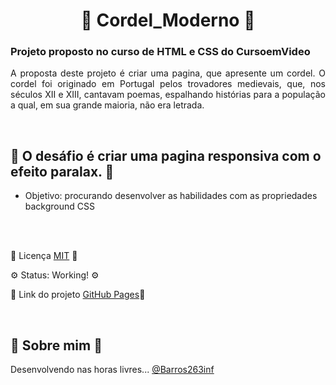 <div align="center">

# 📖 Cordel_Moderno 📖 

</div>

### Projeto proposto no curso de HTML e CSS do CursoemVideo   

<div align="justify">

A proposta deste projeto é criar uma pagina, que apresente um cordel.
O cordel foi originado em Portugal pelos trovadores medievais, que, nos séculos XII e XIII,
cantavam poemas, espalhando histórias para a população a qual, em sua grande maioria, não era letrada.

</div>

<br>

## 🏁 O desáfio é criar uma pagina responsiva com o efeito paralax. 🏁
- Objetivo: procurando desenvolver as habilidades com as propriedades background CSS
<br>
<br>

📄 Licença [MIT](https://choosealicense.com/licenses/mit/) 📄

⚙️ Status: Working! ⚙️

🔗 Link do projeto [GitHub Pages](https://barros263inf.github.io/cordel_moderno/)🔗

<br>

## 🤘 Sobre mim 🎸 
Desenvolvendo nas horas livres...
[@Barros263inf](https://www.github.com/Barros263inf)

